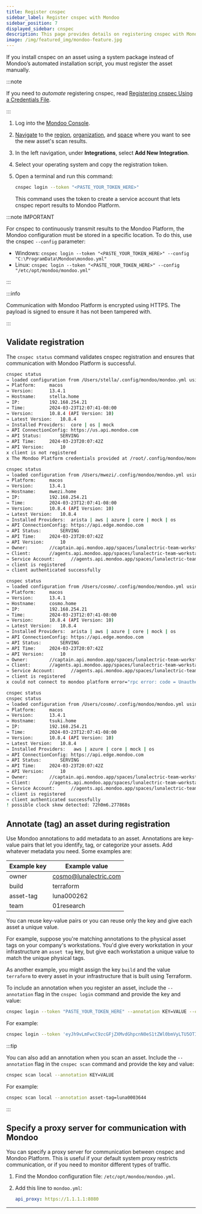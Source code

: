 ```yaml
---
title: Register cnspec
sidebar_label: Register cnspec with Mondoo
sidebar_position: 7
displayed_sidebar: cnspec
description: This page provides details on registering cnspec with Mondoo Platform.
image: /img/featured_img/mondoo-feature.jpg
---
```


If you install cnspec on an asset using a system package instead of Mondoo’s automated installation script, you must register the asset manually.

:::note

If you need to _automate_ registering cnspec, read [Registering cnspec Using a Credentials File](registration-keys.md).

:::

1. Log into the [Mondoo Console](https://console.mondoo.com).

2. [Navigate](/platform/start/navigate/) to the [region](/docs/platform/start/organize/regions.md), [organization](/docs/platform/start/organize/organizations.md), and [space](/docs/platform/start/organize/spaces.md) where you want to see the new asset's scan results.

3. In the left navigation, under **Integrations**, select **Add New Integration**.

4. Select your operating system and copy the registration token.

5. Open a terminal and run this command:

   ```bash title="Register cnspec"
   cnspec login --token "<PASTE_YOUR_TOKEN_HERE>"
   ```

   This command uses the token to create a service account that lets cnspec report results to Mondoo Platform.

:::note IMPORTANT

For cnspec to continuously transmit results to the Mondoo Platform, the Mondoo configuration must be stored in a specific location. To do this, use the cnspec `--config` parameter:

- Windows:
  `cnspec login --token "<PASTE_YOUR_TOKEN_HERE>" --config "C:\ProgramData\Mondoo\mondoo.yml"`
- Linux:
  `cnspec login --token "<PASTE_YOUR_TOKEN_HERE>" --config "/etc/opt/mondoo/mondoo.yml"`

:::

:::info

Communication with Mondoo Platform is encrypted using HTTPS. The payload is signed to ensure it has not been tampered with.

:::

## Validate registration

The `cnspec status` command validates cnspec registration and ensures that communication with Mondoo Platform is successful.

```bash title="Unregistered cnspec"
cnspec status
→ loaded configuration from /Users/stella/.config/mondoo/mondoo.yml using source default
→ Platform:		macos
→ Version:		13.4.1
→ Hostname:		stella.home
→ IP:			192.168.254.21
→ Time:			2024-03-23T12:07:41-08:00
→ Version:		10.8.4 (API Version: 10)
→ Latest Version:	10.8.4
→ Installed Providers:	core | os | mock
→ API ConnectionConfig:	https://us.api.mondoo.com
→ API Status:		SERVING
→ API Time:		2024-03-23T20:07:42Z
→ API Version:		10
x client is not registered
x The Mondoo Platform credentials provided at /root/.config/mondoo/mondoo.yml didn't successfully authenticate with Mondoo Platform. Please re-authenticate with Mondoo Platform. To learn how, read https://mondoo.com/docs/cnspec/cnspec-adv-install/registration/.
```

```bash title="Correctly registered client"
cnspec status
→ loaded configuration from /Users/mwezi/.config/mondoo/mondoo.yml using source default
→ Platform:		macos
→ Version:		13.4.1
→ Hostname:		mwezi.home
→ IP:			192.168.254.21
→ Time:			2024-03-23T12:07:41-08:00
→ Version:		10.8.4 (API Version: 10)
→ Latest Version:	10.8.4
→ Installed Providers:	arista | aws | azure | core | mock | os
→ API ConnectionConfig:	https://api.edge.mondoo.com
→ API Status:		SERVING
→ API Time:		2024-03-23T20:07:42Z
→ API Version:		10
→ Owner:		//captain.api.mondoo.app/spaces/lunalectric-team-workstations
→ Client:		//agents.api.mondoo.app/spaces/lunalectric-team-workstations/agents/2SARlZgQnFLAzj7jfiS1Fx2HBz8
→ Service Account:      //agents.api.mondoo.app/spaces/lunalectric-team-workstations/serviceaccounts/2bMtksUk9EjrI5MC3tTf6UmhNC2
→ client is registered
→ client authenticated successfully
```

```bash title="Invalid cnspec registration"
cnspec status
→ loaded configuration from /Users/cosmo/.config/mondoo/mondoo.yml using source default
→ Platform:		macos
→ Version:		13.4.1
→ Hostname:		cosmo.home
→ IP:			192.168.254.21
→ Time:			2024-03-23T12:07:41-08:00
→ Version:		10.8.4 (API Version: 10)
→ Latest Version:	10.8.4
→ Installed Providers:	arista | aws | azure | core | mock | os
→ API ConnectionConfig:	https://api.edge.mondoo.com
→ API Status:		SERVING
→ API Time:		2024-03-23T20:07:42Z
→ API Version:		10
→ Owner:		//captain.api.mondoo.app/spaces/lunalectric-team-workstations
→ Client:		//agents.api.mondoo.app/spaces/lunalectric-team-workstations/agents/2SARlZgQnFLAzj7jfiS1Fx2HBz8
→ Service Account:      //agents.api.mondoo.app/spaces/lunalectric-team-workstations/serviceaccounts/2bMtksUk9EjrI5MC3tTf6UmhNC2
→ client is registered
x could not connect to mondoo platform error="rpc error: code = Unauthenticated desc = request permission unauthenticated"permission unauthenticated"
```

```bash title="No current system time (clock skew detected)"
cnspec status
cnspec status
→ loaded configuration from /Users/cosmo/.config/mondoo/mondoo.yml using source default
→ Platform:		macos
→ Version:		13.4.1
→ Hostname:		tsuki.home
→ IP:			192.168.254.21
→ Time:			2024-03-23T12:07:41-08:00
→ Version:		10.8.4 (API Version: 10)
→ Latest Version:	10.8.4
→ Installed Providers:	 aws | azure | core | mock | os
→ API ConnectionConfig:	https://api.edge.mondoo.com
→ API Status:		SERVING
→ API Time:		2024-03-23T20:07:42Z
→ API Version:		10
→ Owner:		//captain.api.mondoo.app/spaces/lunalectric-team-workstations
→ Client:		//agents.api.mondoo.app/spaces/lunalectric-team-workstations/agents/2SARlZgQnFLAzj7jfiS1Fx2HBz8
→ Service Account:      //agents.api.mondoo.app/spaces/lunalectric-team-workstations/serviceaccounts/2bMtksUk9EjrI5MC3tTf6UmhNC2
→ client is registered
→ client authenticated successfully
! possible clock skew detected: 72h0m6.277868s
```

## Annotate (tag) an asset during registration

Use Mondoo annotations to add metadata to an asset. Annotations are key-value pairs that let you identify, tag, or categorize your assets. Add whatever metadata you need. Some examples are:

| Example key | Example value         |
| ----------- | --------------------- |
| owner       | cosmo@lunalectric.com |
| build       | terraform             |
| asset-tag   | luna000262            |
| team        | 01research            |

You can reuse key-value pairs or you can reuse only the key and give each asset a unique value.

For example, suppose you're matching annotations to the physical asset tags on your company's workstations. You'd give every workstation in your infrastructure an `asset tag` key, but give each workstation a unique value to match the unique physical tags.

As another example, you might assign the key `build` and the value `terraform` to every asset in your infrastructure that is built using Terraform.

To include an annotation when you register an asset, include the `--annotation` flag in the `cnspec login` command and provide the key and value:

```bash
cnspec login --token "PASTE_YOUR_TOKEN_HERE" --annotation KEY=VALUE --config "/etc/opt/mondoo/mondoo.yml"
```

For example:

```bash
cnspec login --token 'eyJh9vLmFwcC9zcGFjZXMvdGhpcnN0eS1tZWl0bmVyLTU5OTIyNSIsInNwYWNlIjoiLy9jYXB0YWluLmFwaS5tb25kb28uYXBwL3NwYWNlcy90aGlyc3R5LW1laXRuZXItNTk5MjI1Iiwic3ViIjoiLy9jYXB0YWluLmFwaS5tb25kb28uYXBwL3VzZXJzLzI3ZkVlc2hzMHNyT0ZzdWExWTY0ajRoblFmWiJ9.le5xx5sp5Qb7WoK0vWUS1wpeSOgpWR8cNjCBYqFfImDxRh_m2KpMFx3MN4K4Gv2DeEKfj4S4wWWEsoDLkenBGhgF2cZlPG7kidguLqcNOFxoRRQoMUgX-78DH8sUaTpi' --annotation owner=cosmo@lunalectric.org --config "/etc/opt/mondoo/mondoo.yml"
```

:::tip

You can also add an annotation when you scan an asset. Include the `--annotation` flag in the `cnspec scan` command and provide the key and value:

```bash
cnspec scan local --annotation KEY=VALUE
```

For example:

```bash
cnspec scan local --annotation asset-tag=luna0003644
```

:::

## Specify a proxy server for communication with Mondoo

You can specify a proxy server for communication between cnspec and Mondoo Platform. This is useful if your default system proxy restricts communication, or if you need to monitor different types of traffic.

1. Find the Mondoo configuration file: `/etc/opt/mondoo/mondoo.yml`.

2. Add this line to `mondoo.yml`:

   ```yaml
   api_proxy: https://1.1.1.1:8080
   ```

---
